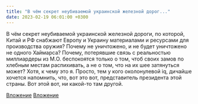 ```yaml
---
title: "В чём секрет неубиваемой украинской железной дорог..."
date: 2023-02-19 06:01:00 +0300
---
```


В чём секрет неубиваемой украинской железной дороги, по которой, Китай и РФ снабжают Европу и Украину материалами и ресурсами для производства оружия? Почему не уничтожено, и не будет уничтожено не одного Хаймарса? Почему, потерявшие связь с реальностью миллиардеры из М.О. беспокоятся только о том, чтоб своих замов по хлебным местам распихивать, а не о том, что на их шее затянуться может? Хотя, к чему это я.
Просто, тем у кого околонулевой iq, дичайше хочется напомнить, что, вот это вот, представитель президента этой страны. Вот этой вот, ни какой-то там другой.


[Вложение](/assets/vk_photos/2/-Tyx0lVKalg.jpg)
[Вложение](/assets/vk_photos/2/FaNUn98tq6I.jpg)
